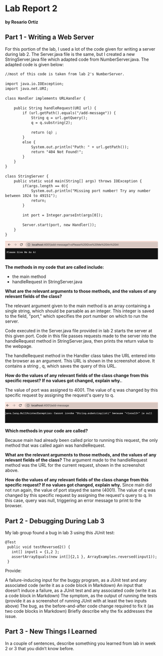 # Lab Report 2 
**by Rosario Ortiz**

## Part 1 - Writing a Web Server 

For this portion of the lab, I used a lot of the code given for writing a server during lab 2. The Server.java file is the same, but I created a new StringServer.java file which adapted code from NumberServer.java. The adapted code is given below:  

```
//most of this code is taken from lab 2's NumberServer. 

import java.io.IOException;
import java.net.URI;

class Handler implements URLHandler {

    public String handleRequest(URI url) {
        if (url.getPath().equals("/add-message")) {
            String q = url.getQuery();
            q = q.substring(2);
        
            return (q) ; 
        }
        else {
            System.out.println("Path: " + url.getPath());
            return "404 Not Found!";
        }
    }
}

class StringServer {
    public static void main(String[] args) throws IOException {
        if(args.length == 0){
            System.out.println("Missing port number! Try any number between 1024 to 49151");
            return;
        }

        int port = Integer.parseInt(args[0]);

        Server.start(port, new Handler());
    }
}

```

![Screenshot of server printing the formatted query "Please give me an A !"](images/server_ss1.png)<!--- Code-->

**The methods in my code that are called include:**
- the main method
- handleRequest in StringServer.java

**What are the relevant arguments to those methods, and the values of any relevant fields of the class?**

The relevant argument given to the main method is an array containing a single string, which should be parsable as an integer. This integer is saved to the field, "port," which specifies the port number on which to run the server. 

Code executed in the Server.java file provided in lab 2 starts the server at this given port. Code in this file passes requests made to the server into the handleRequest method in StringServer.java, then prints the return value to the webpage. 

The handleRequest method in the Handler class takes the URL entered into the browser as an argument. This URL is shown in the screenshot above. It contains a string , q, which saves the query of this URL.  

**How do the values of any relevant fields of the class change from this specific request? If no values got changed, explain why.**. 

The value of port was assigned to 4001. The value of q was changed by this specific request by assigning the request's query to q. 

![Screenshot of server printing an error message](images/server_ss2.png)

**Which methods in your code are called?**

Because main had already been called prior to running this request, the only method that was called again was handleRequest. 

**What are the relevant arguments to those methods, and the values of any relevant fields of the class?**
The argument made to the handleRequest method was the URL for the current request, shown in the screenshot above. 


**How do the values of any relevant fields of the class change from this specific request? If no values got changed, explain why.**
Since main did not run again, the value of port stayed the same (4001). The value of q was changed by this specific request by assigning the request's query to q. In this case, query was null, triggering an error message to print to the browser. 

## Part 2 - Debugging During Lab 3

My lab group found a bug in lab 3 using this JUnit test: 
```
@Test
 public void testReversed2() {
   int[] input1 = {1,2 };
   assertArrayEquals(new int[]{2,1 }, ArrayExamples.reversed(input1));
 }
```



Provide:

A failure-inducing input for the buggy program, as a JUnit test and any associated code (write it as a code block in Markdown)
An input that doesn’t induce a failure, as a JUnit test and any associated code (write it as a code block in Markdown)
The symptom, as the output of running the tests (provide it as a screenshot of running JUnit with at least the two inputs above)
The bug, as the before-and-after code change required to fix it (as two code blocks in Markdown)
Briefly describe why the fix addresses the issue.


## Part 3 - New Things I Learned

In a couple of sentences, describe something you learned from lab in week 2 or 3 that you didn’t know before.



